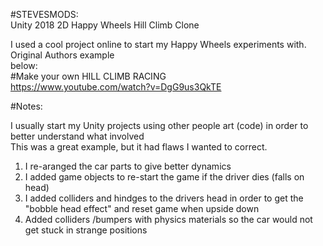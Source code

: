 #STEVESMODS: <br>
Unity 2018 2D Happy Wheels Hill Climb Clone <br>


I used a cool project online to start my Happy Wheels experiments with. Original Authors example <br>
below:<br>
#Make your own HILL CLIMB RACING <br>
https://www.youtube.com/watch?v=DgG9us3QkTE <br>

#Notes:
<p>
I usually start my Unity projects using other people art (code) in order to better understand what involved <br>
This was a great example, but it had flaws I wanted to correct.
  
  1. I re-aranged the car parts to give better dynamics
  2. I added game objects to re-start the game if the driver dies (falls on head)
  3. I added colliders and hindges to the drivers head in order to get the "bobble head effect" and reset game when upside down 
  4. Added colliders /bumpers with physics materials so the car would not get stuck in strange positions
  
</p>
